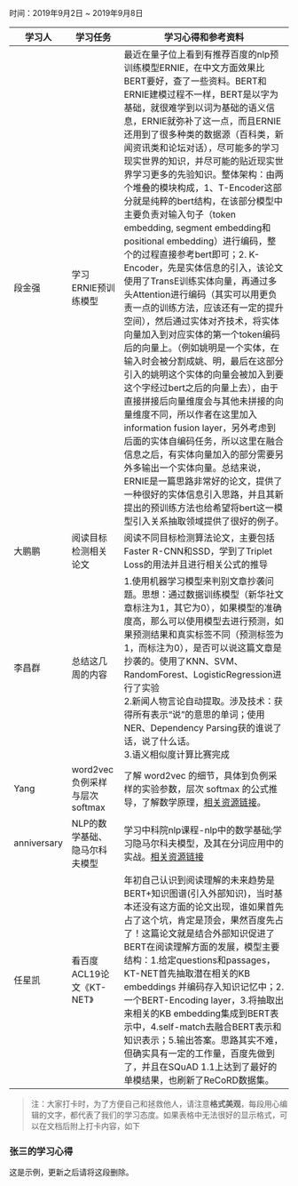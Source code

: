 时间：2019年9月2日 ~ 2019年9月8日

| 学习人  | 学习任务          | 学习心得和参考资料                                |
| ---- | ------------- | ---------------------------------------- |
| 段金强  | 学习 ERNIE预训练模型 | 最近在量子位上看到有推荐百度的nlp预训练模型ERNIE，在中文方面效果比BERT要好，查了一些资料。BERT和ERNIE建模过程不一样，BERT是以字为基础，就很难学到以词为基础的语义信息，ERNIE就弥补了这一点，而且ERNIE还用到了很多种类的数据源（百科类，新闻资讯类和论坛对话），尽可能多的学习现实世界的知识，并尽可能的贴近现实世界学习更多的先验知识。整体架构：由两个堆叠的模块构成，1、T-Encoder这部分就是纯粹的bert结构，在该部分模型中主要负责对输入句子（token embedding, segment embedding和positional embedding）进行编码，整个的过程直接参考bert即可；2. K-Encoder，先是实体信息的引入，该论文使用了TransE训练实体向量，再通过多头Attention进行编码（其实可以用更负责一点的训练方法，应该还有一定的提升空间），然后通过实体对齐技术，将实体向量加入到对应实体的第一个token编码后的向量上。（例如姚明是一个实体，在输入时会被分割成姚、明，最后在这部分引入的姚明这个实体的向量会被加入到要这个字经过bert之后的向量上去），由于直接拼接后向量维度会与其他未拼接的向量维度不同，所以作者在这里加入information fusion layer，另外考虑到后面的实体自编码任务，所以这里在融合信息之后，有实体向量加入的部分需要另外多输出一个实体向量。总结来说，ERNIE是一篇思路非常好的论文，提供了一种很好的实体信息引入思路，并且其新提出的预训练方法也给希望将bert这一模型引入关系抽取领域提供了很好的例子。 |
| 大鹏鹏 | 阅读目标检测相关论文 | 阅读不同目标检测算法论文，主要包括Faster R-CNN和SSD，学到了Triplet Loss的用法并且进行相关公式的推导 |
| 李昌群 | 总结这几周的内容 | 1.使用机器学习模型来判别文章抄袭问题。思想：通过数据训练模型（新华社文章标注为1，其它为0），如果模型的准确度高，那么可以使用模型去进行预测，如果预测结果和真实标签不同（预测标签为1，而标注为0），是否可以说这篇文章是抄袭的。使用了KNN、SVM、RandomForest、LogisticRegression进行了实验<br>2.新闻人物言论自动提取。涉及技术：获得所有表示“说”的意思的单词；使用NER、Dependency Parsing获的谁说了话，说了什么话。<br>3.语义相似度计算比赛完成 |
| Yang | word2vec 负例采样与层次 softmax | 了解 word2vec 的细节，具体到负例采样的实验参数，层次 softmax 的公式推导，了解数学原理，[相关资源链接](https://www.cnblogs.com/peghoty/p/3857839.html)。|
| anniversary | NLP的数学基础、隐马尔科夫模型 | 学习中科院nlp课程-nlp中的数学基础;学习隐马尔科夫模型，及其在分词应用中的实战。[相关资源链接](https://mp.weixin.qq.com/s/RcMtaBdB2zsmZlVfiM11xA) |
| 任星凯 | 看百度ACL19论文《KT-NET》 | 年初自己认识到阅读理解的未来趋势是BERT+知识图谱(引入外部知识)，当时基本还没有这方面的论文出现，谁如果首先占了这个坑，肯定是顶会，果然百度先占了！这篇论文就是结合外部知识促进了BERT在阅读理解方面的发展，模型主要结构：1.给定questions和passages，KT-NET首先抽取潜在相关的KB embeddings 并编码存入知识记忆中；2.一个BERT-Encoding layer，3.将抽取出来相关的KB embedding集成到BERT表示中，4.self-match去融合BERT表示和知识表示；5.输出答案。思路其实不难，但确实具有一定的工作量，百度先做到了，并且在SQuAD 1.1上达到了最好的单模结果，也刷新了ReCoRD数据集。 |

> 注：大家打卡时，为了方便自己和拯救他人，请注意**格式美观**，每段用心编辑的文字，都代表了我们的学习态度。如果表格中无法很好的显示格式，可以在文档后附上打卡内容，如下

### 张三的学习心得
这是示例，更新之后请将这段删除。
